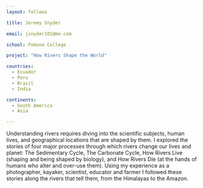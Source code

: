 ```yaml
---
layout: fellows

title: Jeremy Snyder

email: jsnyder101@me.com

school: Pomona College

project: "How Rivers Shape the World"

countries:
  - Ecuador
  - Peru
  - Brazil
  - India

continents:
  - South America
  - Asia

---
```


Understanding rivers requires diving into the scientific subjects, human lives, and geographical locations that are shaped by them. I explored the stories of four major processes through which rivers change our lives and planet: The Sedimentary Cycle, The Carbonate Cycle, How Rivers Live (shaping and being shaped by biology), and How Rivers Die (at the hands of humans who alter and over-use them). Using my experience as a photographer, kayaker, scientist, educator and farmer I followed these stories along the rivers that tell them, from the Himalayas to the Amazon.